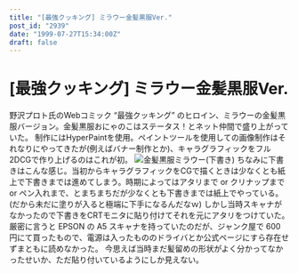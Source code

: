 ```yaml
---
title: "[最強クッキング] ミラウー金髪黒服Ver."
post_id: "2939"
date: "1999-07-27T15:34:00Z"
draft: false
---
```


# [最強クッキング] ミラウー金髪黒服Ver.

野沢プロト氏のWebコミック “最強クッキング” のヒロイン、ミラウーの金髪黒服バージョン。金髪黒服おにゃのこはステータス！とネット仲間で盛り上がっていた。 制作にはHyperPaintを使用。ペイントツールを使用しての画像制作はそれなりにやってきたが(例えばバナー制作とか)、キャラグラフィックをフル2DCGで作り上げるのはこれが初。  ![金髪黒服ミラウー\(下書き\)](/wp-content/uploads/2015/05/42a2eeb26ebee778b4b18cb4ed7cce8a-443x1024.jpg) ちなみに下書きはこんな感じ。当初からキャラグラフィックをCGで描くときは少なくとも紙上で下書きまでは進めてしまう。時期によってはアタリまで or クリナップまで or ペン入れまで、とまちまちだが少なくとも下書きまでは紙上でやっている。(だから未だに塗りが入ると極端に下手になるんだなｗ) しかし当時スキャナがなかったので下書きをCRTモニタに貼り付けてそれを元にアタリをつけていた。厳密に言うと EPSON の A5 スキャナを持っていたのだが、ジャンク屋で 600 円にて買ったもので、電源は入ったもののドライバとか公式ページにすら存在せずまともに読めなかった。 今思えば当時まだ髪留めの形状がよく分かってなかったせいか、ただ貼り付いているようにしか見えない。

